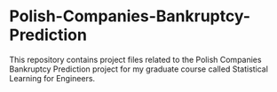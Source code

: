 # Polish-Companies-Bankruptcy-Prediction
This repository contains project files related to the Polish Companies Bankruptcy Prediction project for my graduate course called Statistical Learning for Engineers.
